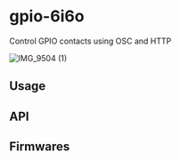 # gpio-6i6o
Control GPIO contacts using OSC and HTTP 

![IMG_9504 (1)](https://user-images.githubusercontent.com/4082369/216039710-d4e9fe6b-587a-4e89-9845-d255ac66a2d5.png)

## Usage

## API

## Firmwares
